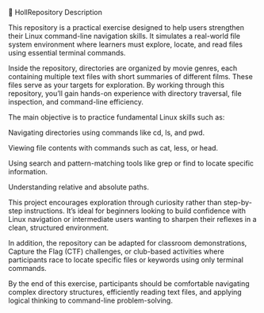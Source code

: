 📂 HollRepository Description

This repository is a practical exercise designed to help users strengthen their Linux command-line navigation skills. It simulates a real-world file system environment where learners must explore, locate, and read files using essential terminal commands.

Inside the repository, directories are organized by movie genres, each containing multiple text files with short summaries of different films. These files serve as your targets for exploration. By working through this repository, you’ll gain hands-on experience with directory traversal, file inspection, and command-line efficiency.

The main objective is to practice fundamental Linux skills such as:

Navigating directories using commands like cd, ls, and pwd.

Viewing file contents with commands such as cat, less, or head.

Using search and pattern-matching tools like grep or find to locate specific information.

Understanding relative and absolute paths.

This project encourages exploration through curiosity rather than step-by-step instructions. It’s ideal for beginners looking to build confidence with Linux navigation or intermediate users wanting to sharpen their reflexes in a clean, structured environment.

In addition, the repository can be adapted for classroom demonstrations, Capture the Flag (CTF) challenges, or club-based activities where participants race to locate specific files or keywords using only terminal commands.

By the end of this exercise, participants should be comfortable navigating complex directory structures, efficiently reading text files, and applying logical thinking to command-line problem-solving.
